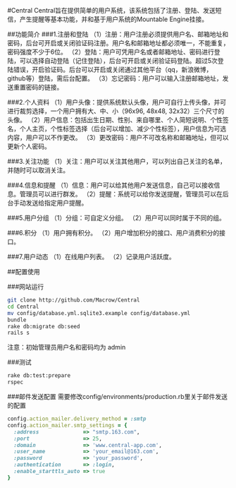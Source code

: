 #Central
Central旨在提供简单的用户系统，该系统包括了注册、登陆、发送短信，产生提醒等基本功能，并和基于用户系统的Mountable Engine挂接。

##功能简介
###1.注册和登陆
（1）注册：用户注册必须提供用户名、邮箱地址和密码，后台可开启或关闭验证码注册。用户名和邮箱地址都必须唯一，不能重复，密码强度不少于6位。
（2）登陆：用户可凭用户名或者邮箱地址、密码进行登陆，可以选择自动登陆（记住登陆），后台可开启或关闭验证码登陆。超过5次登陆错误，开启验证码。后台可以开启或关闭通过其他平台（qq，新浪微博，github等）登陆，需后台配置。
（3）忘记密码：用户可以输入注册邮箱地址，发送重置密码的链接。

###2.个人资料
（1）用户头像：提供系统默认头像，用户可自行上传头像，并可进行裁剪选择，一个用户拥有大、中、小（96x96, 48x48, 32x32）三个尺寸的头像。
（2）用户信息：包括出生日期、性别、来自哪里、个人简短说明、个性签名，个人主页，个性标签选择（后台可以增加、减少个性标签），用户信息为可选内容，用户可以不作更改。
（3）更改密码：用户不可改名称和邮箱地址，但可以更新个人密码。

###3.关注功能
（1）关注：用户可以关注其他用户，可以列出自己关注的名单，并随时可以取消关注。

###4.信息和提醒
（1）信息：用户可以给其他用户发送信息，自己可以接收信息。管理员可以进行群发。
（2）提醒：系统可以给你发送提醒，管理员可以在后台手动发送给指定用户提醒。

###5.用户分组
（1）分组：可自定义分组。
（2）用户可以同时属于不同的组。

###6.积分
（1）用户拥有积分。
（2）用户增加积分的接口、用户消费积分的接口。

###7.用户动态
（1）在线用户列表。
（2）记录用户活跃度。

##配置使用

###网站运行
```bash
git clone http://github.com/Macrow/Central
cd Central
mv config/database.yml.sqlite3.example config/database.yml
bundle
rake db:migrate db:seed
rails s
```

注意：初始管理员用户名和密码均为 admin

###测试
```bash
rake db:test:prepare
rspec
```

###邮件发送配置
需要修改config/environments/production.rb里关于邮件发送的配置
```ruby
config.action_mailer.delivery_method = :smtp
config.action_mailer.smtp_settings = {
  :address              => "smtp.163.com",
  :port                 => 25,
  :domain               => 'www.central-app.com',
  :user_name            => 'your_email@163.com',
  :password             => 'your_password',
  :authentication       => :login,
  :enable_starttls_auto => true
}
```